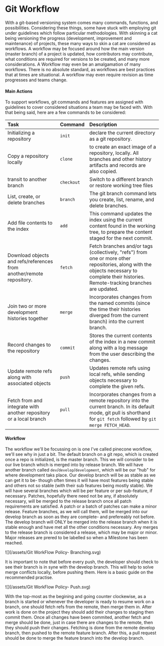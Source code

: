 # Git Workflow

With a git-based versioning system comes many commands, functions, and possibilities. Considering these things, some have stuck with employing git under guidelines which follow particular methodologies. With skinning a cat being versioning the progress \(development, improvement and maintenance\) of projects, these many ways to skin a cat are considered as workflows. A workflow may be focused around how the main version \(master branch\) of a project is updated, how contributors may contribute, what conditions are required for versions to be created, and many more considerations. A Workflow may even be an amalgamation of many workflows. There is no absolute standard, as workflows are best practices that at times are situational. A workflow may even require revision as time progresses and teams change.

#### Main Actions

To support workflows, git commands and features are assigned with guidelines to cover considered situations a team may be faced with. With that being said, here are a few commands to be considered:

| Task | Command | Description |
| :--- | :--- | :--- |
| Initializing a repository | `init` | declare the current directory as a git repository. |
| Copy a repository locally | `clone` | to create an exact image of a repository, locally. All branches and other history artifacts and records are also copied. |
| transit to another branch | `checkout` | Switch to a different branch or restore working tree files |
| List, create, or delete branches | `branch` | The git branch command lets you create, list, rename, and delete branches. |
| Add file contents to the index | `add` | This command updates the index using the current content found in the working tree, to prepare the content staged for the next commit. |
| Download objects and refs/references from another/remote repository. | `fetch` | Fetch branches and/or tags \(collectively, "refs"\) from one or more other repositories, along with the objects necessary to complete their histories. Remote-tracking branches are updated. |
| Join two or more development histories together | `merge` | Incorporates changes from the named commits \(since the time their histories diverged from the current branch\) into the current branch. |
| Record changes to the repository | `commit` | Stores the current contents of the index in a new commit along with a log message from the user describing the changes. |
| Update remote refs along with associated objects | `push` | Updates remote refs using local refs, while sending objects necessary to complete the given refs. |
| Fetch from and integrate with another repository or a local branch | `pull` | Incorporates changes from a remote repository into the current branch. In its default mode, git pull is shorthand for `git fetch` followed by `git merge FETCH_HEAD`. |

#### Workflow

The workflow we'll be focussing on is one I've called pinecone workflow, we'll see why in just a bit. The default branch on a git repo, which is created once a repo is initialized, is the master branch. This we will consider to be our live branch which is merged into by release branch. We will have another branch called `dev`/`develop`/`development`, which will be our "hub" for where development taks place. Our develop branch will be as stable as we can get it to be- though often times it will have most features being stable and others not so stable \(with their sub features being mostly stable\). We will have several branches which will be per feature or per sub-feature, if necessary. Patches, hopefully there need not be any, if absolutely necessary, will be merged to the release branch once all patch requirements are satisfied. A patch or a batch of patches can make a minor release. Feature branches, as we will call them, will be merged into our develop branch as soon as they are complete- and prefereably not before. The develop branch will ONLY be merged into the release branch when it is stable enough and have met all the other conditions necessary. Any merges to the release branch is considered a release, which may be major or minor. Major releases are prered to be labelled so when a Milestone has been reached.

![](/assets/Git WorkFlow Policy- Branching.svg)  


It is important to note that before every push, the developer should check to see their branch is in syne with the develop branch. This will help to solve merge conflicts  locally, before pushing them. Here is a basic guide on the recommended practise.

![](/assets/Git WorkFlow Policy- Push.svg)



With the top-most as the begining and going counter clockewise, as a branch is started or whenever the developer is ready to resume work on a branch, one should fetch refs from the remote, then merge them in. After work is done on the project they should add their changes to staging then commit them. Once all changes have been commited, another fetch and merge should be done, just in case there are changes to the remote, then they should push their changes. Fetching is done from the remote develop branch, then pushed to the remote feature branch. After this, a pull request should be done to merge the feature branch into the develop branch.

